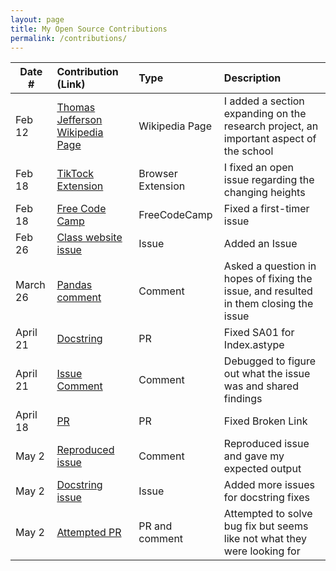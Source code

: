 ```yaml
---
layout: page
title: My Open Source Contributions
permalink: /contributions/
---
```


<!--
Type of the contribution should be "Wikipedia edit", "OpenStreet Map feature", "Documentation", "Course website", "Blog",
"Browser Add-on", etc.

The description should include a brief summary of what you did.

The link should bring us to a public page that shows your contribution. 

Replace the first row with your own contribution. 

-->





| Date #       | Contribution (Link)  | Type  | Description |
|---|:---|:---|:---|
| Feb 12   | [Thomas Jefferson Wikipedia Page](https://en.wikipedia.org/w/index.php?title=Thomas_Jefferson_High_School_for_Science_and_Technology&oldid=1206584626)   |Wikipedia Page   |  I added a section expanding on the research project, an important aspect of the school    |
| Feb 18     | [TikTock Extension](https://github.com/ossd-s24/TikTock/pull/14)   | Browser Extension     |  I fixed an open issue regarding the changing heights  |
| Feb 18     | [Free Code Camp](https://github.com/freeCodeCamp/freeCodeCamp/issues/53775)   | FreeCodeCamp     |  Fixed a first-timer issue  |
| Feb 26     | [Class website issue](https://github.com/joannakl/ossd/issues/99)   | Issue     |  Added an Issue |
| March 26     | [Pandas comment](https://github.com/pandas-dev/pandas/issues/55239)   | Comment     |  Asked a question in hopes of fixing the issue, and resulted in them closing the issue |
| April 21     | [Docstring](https://github.com/pandas-dev/pandas/pull/58352)   | PR    |   Fixed SA01 for Index.astype |
| April 21  | [Issue Comment](https://github.com/pandas-dev/pandas/issues/58240) | Comment |Debugged to figure out what the issue was and shared findings |
| April 18  | [PR](https://github.com/pandas-dev/pandas/pull/58379) | PR | Fixed Broken Link |
| May 2  | [Reproduced issue](https://github.com/pandas-dev/pandas/issues/58543) | Comment | Reproduced issue and gave my expected output |
| May 2  | [Docstring issue](https://github.com/pandas-dev/pandas/issues/58536) | Issue | Added more issues for docstring fixes |
| May 2  | [Attempted PR](https://github.com/pandas-dev/pandas/issues/58524) | PR and comment | Attempted to solve bug fix but seems like not what they were looking for |




